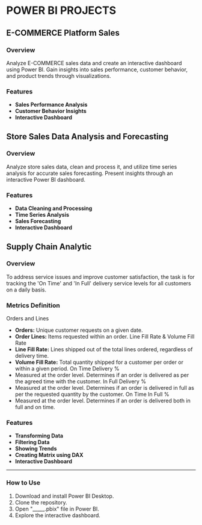 # POWER BI PROJECTS

## E-COMMERCE Platform Sales

### Overview
Analyze E-COMMERCE sales data and create an interactive dashboard using Power BI.
Gain insights into sales performance, customer behavior, and product trends through visualizations.
### Features
- **Sales Performance Analysis**
- **Customer Behavior Insights**
- **Interactive Dashboard**


## Store Sales Data Analysis and Forecasting

### Overview
Analyze store sales data, clean and process it, and utilize time series analysis for accurate sales forecasting.
Present insights through an interactive Power BI dashboard.

### Features
- **Data Cleaning and Processing**
- **Time Series Analysis**
- **Sales Forecasting**
- **Interactive Dashboard**


## Supply Chain Analytic

### Overview
To address service issues and improve customer satisfaction, the task is
for tracking the 'On Time' and 'In Full' delivery service levels for all customers on a daily basis.

### Metrics Definition
 Orders and Lines
- **Orders:** Unique customer requests on a given date.
- **Order Lines:** Items requested within an order.
 Line Fill Rate & Volume Fill Rate
- **Line Fill Rate:** Lines shipped out of the total lines ordered, regardless of delivery time.
- **Volume Fill Rate:** Total quantity shipped for a customer per order or within a given period.
 On Time Delivery %
- Measured at the order level. Determines if an order is delivered as per the agreed time with the customer.
 In Full Delivery %
- Measured at the order level. Determines if an order is delivered in full as per the requested quantity by the customer.
 On Time In Full %
- Measured at the order level. Determines if an order is delivered both in full and on time.

### Features
- **Transforming Data**
- **Filtering Data**
- **Showing Trends**
- **Creating Matrix using DAX**
- **Interactive Dashboard**


__________________________________________________________________________________________________________________________________________
### How to Use
1. Download and install Power BI Desktop.
2. Clone the repository.
3. Open "_____.pbix" file in Power BI.
4. Explore the interactive dashboard.
